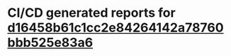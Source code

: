 # CI/CD generated reports for [d16458b61c1cc2e84264142a78760bbb525e83a6](https://github.com/hydephp/develop/commit/d16458b61c1cc2e84264142a78760bbb525e83a6)
